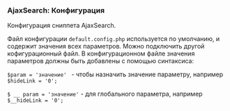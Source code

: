 
<meta http-equiv="Content-Type" content="text/html; charset=utf-8">
<h3>AjaxSearch: Конфигурация </h3> 
Конфигурация сниппета AjaxSearch.	
<br>
<p>Файл конфигурации <code>default.config.php</code> используется по умолчанию, и содержит значения всех параметров. Можно подключить другой кофигурационный файл. В конфигурационном файле значения параметров должны быть добавлены с помощью синтаксиса:</p>
<p><code>$param = 'значение' </code> - чтобы назначить значение параметру, например <code>$hideLink = '0';</code></p>
<p><code>$ __ param = 'значение'</code> - для глобального параметра, например <code>$__hideLink = '0';</code></p>